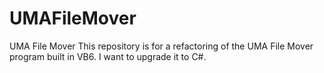 # UMAFileMover
UMA File Mover
This repository is for a refactoring of the UMA File Mover program built in VB6.  I want to upgrade it to C#.
